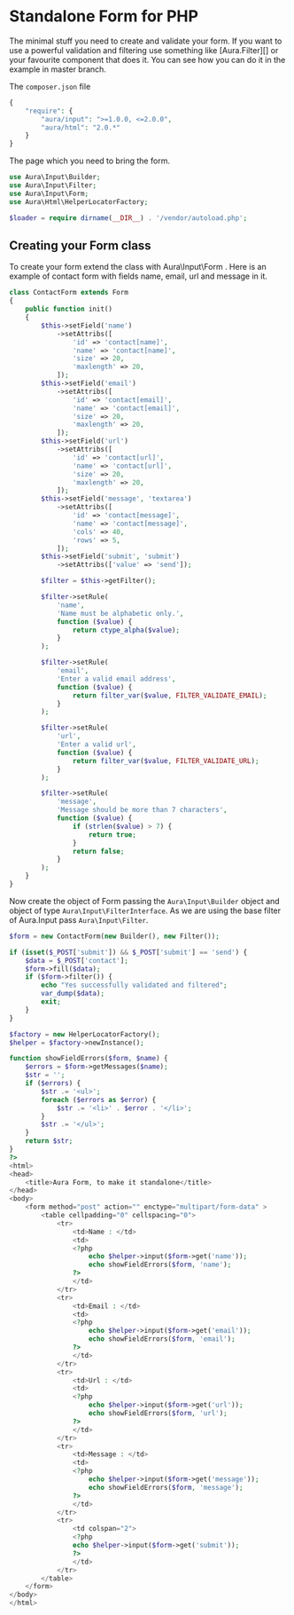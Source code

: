 Standalone Form for PHP
=======================

The minimal stuff you need to create and validate your form. If you want to
use a powerful validation and filtering use something like [Aura.Filter][] 
or your favourite component that does it. You can see how you can do it
in the example in master branch.

The `composer.json` file

```php
{
    "require": {
        "aura/input": ">=1.0.0, <=2.0.0",
        "aura/html": "2.0.*"
    }
}
```

The page which you need to bring the form.

```php
use Aura\Input\Builder;
use Aura\Input\Filter;
use Aura\Input\Form;
use Aura\Html\HelperLocatorFactory;

$loader = require dirname(__DIR__) . '/vendor/autoload.php';
```

## Creating your Form class

To create your form extend the class with Aura\Input\Form . 
Here is an example of contact form with fields name, email, url and message in it.

```php
class ContactForm extends Form
{
    public function init()
    {
        $this->setField('name')
            ->setAttribs([
                'id' => 'contact[name]',
                'name' => 'contact[name]',
                'size' => 20,
                'maxlength' => 20,
            ]);
        $this->setField('email')
            ->setAttribs([
                'id' => 'contact[email]',
                'name' => 'contact[email]',
                'size' => 20,
                'maxlength' => 20,
            ]);
        $this->setField('url')
            ->setAttribs([
                'id' => 'contact[url]',
                'name' => 'contact[url]',
                'size' => 20,
                'maxlength' => 20,
            ]);
        $this->setField('message', 'textarea')
            ->setAttribs([
                'id' => 'contact[message]',
                'name' => 'contact[message]',
                'cols' => 40,
                'rows' => 5,
            ]);
        $this->setField('submit', 'submit')
            ->setAttribs(['value' => 'send']);

        $filter = $this->getFilter();

        $filter->setRule(
            'name',
            'Name must be alphabetic only.',
            function ($value) {
                return ctype_alpha($value);
            }
        );

        $filter->setRule(
            'email', 
            'Enter a valid email address', 
            function ($value) {
                return filter_var($value, FILTER_VALIDATE_EMAIL);
            }
        );

        $filter->setRule(
            'url', 
            'Enter a valid url', 
            function ($value) {
                return filter_var($value, FILTER_VALIDATE_URL);
            }
        );

        $filter->setRule(
            'message', 
            'Message should be more than 7 characters', 
            function ($value) {
                if (strlen($value) > 7) {
                    return true;
                }
                return false;
            }
        );
    }
}
```

Now create the object of Form passing the `Aura\Input\Builder` object and 
object of type `Aura\Input\FilterInterface`.
As we are using the base filter of Aura.Input pass `Aura\Input\Filter`.

```php
$form = new ContactForm(new Builder(), new Filter());

if (isset($_POST['submit']) && $_POST['submit'] == 'send') {    
    $data = $_POST['contact'];
    $form->fill($data);
    if ($form->filter()) {
        echo "Yes successfully validated and filtered";
        var_dump($data);
        exit;
    }
}

$factory = new HelperLocatorFactory();
$helper = $factory->newInstance();

function showFieldErrors($form, $name) {
    $errors = $form->getMessages($name);
    $str = '';
    if ($errors) {
        $str .= '<ul>';
        foreach ($errors as $error) {
            $str .= '<li>' . $error . '</li>';
        }
        $str .= '</ul>';
    }
    return $str;
}
?>
<html>
<head>
    <title>Aura Form, to make it standalone</title>
</head>
<body>
    <form method="post" action="" enctype="multipart/form-data" >
        <table cellpadding="0" cellspacing="0">
            <tr>
                <td>Name : </td>
                <td>
                <?php
                    echo $helper->input($form->get('name'));
                    echo showFieldErrors($form, 'name');
                ?>
                </td>
            </tr>
            <tr>
                <td>Email : </td>
                <td>
                <?php
                    echo $helper->input($form->get('email'));
                    echo showFieldErrors($form, 'email');
                ?>
                </td>
            </tr>
            <tr>
                <td>Url : </td>
                <td>
                <?php
                    echo $helper->input($form->get('url'));
                    echo showFieldErrors($form, 'url');
                ?>
                </td>
            </tr>
            <tr>
                <td>Message : </td>
                <td>
                <?php
                    echo $helper->input($form->get('message'));
                    echo showFieldErrors($form, 'message');
                ?>
                </td>
            </tr>
            <tr>
                <td colspan="2">
                <?php
                echo $helper->input($form->get('submit'));
                ?>
                </td>
            </tr>
        </table>
    </form>
</body>
</html>
```
